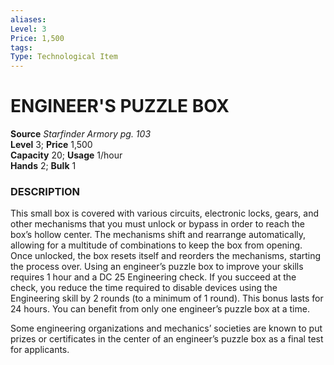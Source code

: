 ```yaml
---
aliases: 
Level: 3
Price: 1,500
tags: 
Type: Technological Item
---
```

# ENGINEER'S PUZZLE BOX


**Source** _Starfinder Armory pg. 103_  
**Level** 3; **Price** 1,500  
**Capacity** 20; **Usage** 1/hour  
**Hands** 2; **Bulk** 1

### DESCRIPTION

This small box is covered with various circuits, electronic locks, gears, and other mechanisms that you must unlock or bypass in order to reach the box’s hollow center. The mechanisms shift and rearrange automatically, allowing for a multitude of combinations to keep the box from opening. Once unlocked, the box resets itself and reorders the mechanisms, starting the process over. Using an engineer’s puzzle box to improve your skills requires 1 hour and a DC 25 Engineering check. If you succeed at the check, you reduce the time required to disable devices using the Engineering skill by 2 rounds (to a minimum of 1 round). This bonus lasts for 24 hours. You can benefit from only one engineer’s puzzle box at a time.  
  
Some engineering organizations and mechanics’ societies are known to put prizes or certificates in the center of an engineer’s puzzle box as a final test for applicants.